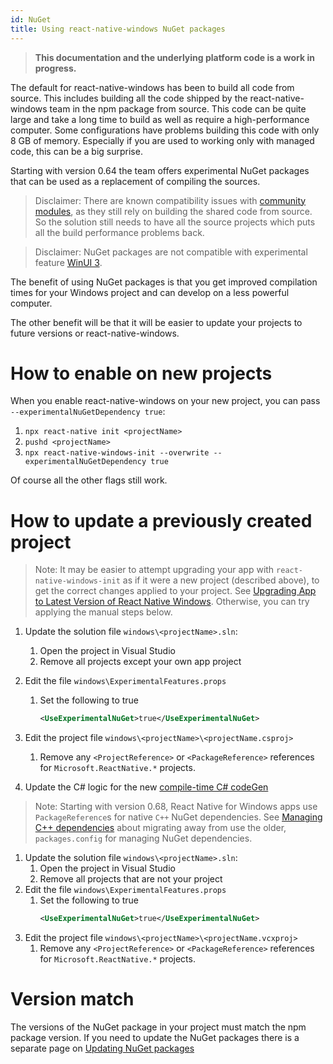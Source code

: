 ```yaml
---
id: NuGet
title: Using react-native-windows NuGet packages
---
```


>**This documentation and the underlying platform code is a work in progress.**

The default for react-native-windows has been to build all code from source. This includes building all the code shipped by the react-native-windows team in the npm package from source. This code can be quite large and take a long time to build as well as require a high-performance computer. Some configurations have problems building this code with only 8 GB of memory. Especially if you are used to working only with managed code, this can be a big surprise.

Starting with version 0.64 the team offers experimental NuGet packages that can be used as a replacement of compiling the sources.

> Disclaimer: There are known compatibility issues with [community modules](supported-community-modules.md), as they still rely on building the shared code from source. So the solution still needs to have all the source projects which puts all the build performance problems back.

> Disclaimer: NuGet packages are not compatible with experimental feature [WinUI 3](winui3.md).

The benefit of using NuGet packages is that you get improved compilation times for your Windows project and can develop on a less powerful computer.

The other benefit will be that it will be easier to update your projects to future versions or react-native-windows.

# How to enable on new projects
When you enable react-native-windows on your new project, you can pass `--experimentalNuGetDependency true`:

1. `npx react-native init <projectName>`
1. `pushd <projectName>`
1. `npx react-native-windows-init --overwrite --experimentalNuGetDependency true`

Of course all the other flags still work.

# How to update a previously created project

> Note: It may be easier to attempt upgrading your app with `react-native-windows-init` as if it were a new project (described above), to get the correct changes applied to your project. See [Upgrading App to Latest Version of React Native Windows](upgrade-app.md). Otherwise, you can try applying the manual steps below.

<!--DOCUSAURUS_CODE_TABS-->
<!--C# projects-->
1. Update the solution file `windows\<projectName>.sln`:
   1. Open the project in Visual Studio
   1. Remove all projects except your own app project
1. Edit the file `windows\ExperimentalFeatures.props`
   1. Set the following to true
      ```xml
      <UseExperimentalNuGet>true</UseExperimentalNuGet>
      ```
1. Edit the project file `windows\<projectName>\<projectName.csproj>`
   1. Remove any `<ProjectReference>` or `<PackageReference>` references for `Microsoft.ReactNative.*` projects.

1. Update the C# logic for the new [compile-time C# codeGen](native-modules-csharp-codegen.md)

<!--C++ projects-->
> Note: Starting with version 0.68, React Native for Windows apps use `PackageReference`s for native `C++` NuGet dependencies. See [Managing C++ dependencies](managing-cpp-deps.md) about migrating away from use the older, `packages.config` for managing NuGet dependencies.

1. Update the solution file `windows\<projectName>.sln`:
   1. Open the project in Visual Studio
   1. Remove all projects that are not your project
1. Edit the file `windows\ExperimentalFeatures.props`
   1. Set the following to true
      ```xml
      <UseExperimentalNuGet>true</UseExperimentalNuGet>
      ```
1. Edit the project file `windows\<projectName>\<projectName.vcxproj>`
   1. Remove any `<ProjectReference>` or `<PackageReference>` references for `Microsoft.ReactNative.*` projects.

<!--END_DOCUSAURUS_CODE_TABS-->

# Version match
The versions of the NuGet package in your project must match the npm package version. If you need to update the NuGet packages there is a separate page on [Updating NuGet packages](nuget-update.md)
